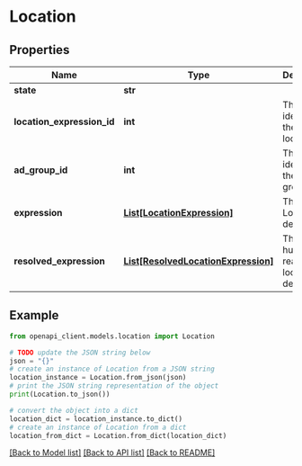 # Location


## Properties

Name | Type | Description | Notes
------------ | ------------- | ------------- | -------------
**state** | **str** |  | [optional] 
**location_expression_id** | **int** | The identifier of the location. | [optional] 
**ad_group_id** | **int** | The identifier of the ad group. | [optional] 
**expression** | [**List[LocationExpression]**](LocationExpression.md) | The Location definition. | [optional] 
**resolved_expression** | [**List[ResolvedLocationExpression]**](ResolvedLocationExpression.md) | The human-readable location definition. | [optional] 

## Example

```python
from openapi_client.models.location import Location

# TODO update the JSON string below
json = "{}"
# create an instance of Location from a JSON string
location_instance = Location.from_json(json)
# print the JSON string representation of the object
print(Location.to_json())

# convert the object into a dict
location_dict = location_instance.to_dict()
# create an instance of Location from a dict
location_from_dict = Location.from_dict(location_dict)
```
[[Back to Model list]](../README.md#documentation-for-models) [[Back to API list]](../README.md#documentation-for-api-endpoints) [[Back to README]](../README.md)


